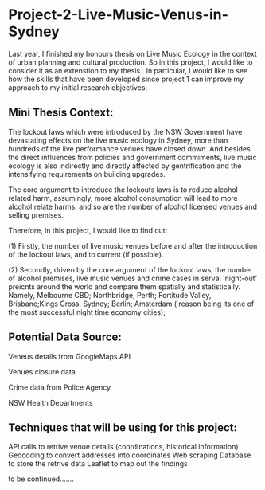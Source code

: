 # Project-2-Live-Music-Venus-in-Sydney
Last year, I finished my honours thesis on Live Music Ecology in the context of urban planning and cultural production. So in this project, I would like to consider it as an extenstion to my thesis . In particular, I would like to see how the skills that have been developed since project 1 can improve my approach to my initial research objectives.

## Mini Thesis Context:
The lockout laws which were introduced by the NSW Government have devastating effects on the live music ecology in Sydney, more than hundreds of the live performance venues have closed down. And besides the direct influences from policies and government commiments, live music ecology is also indirectly and directly affected by gentrification and the intensifying requirements on building upgrades.

The core argument to introduce the lockouts laws is to reduce alcohol related harm, assumingly, more alcohol consumption will lead to more alcohol relate harms, and so are the number of alcohol licensed venues and selling premises.

Therefore, in this project, I would like to find out:
  
  (1) Firstly, the number of live music venues before and after the introduction of the lockout laws, and to current (if possible).
  
  (2) Secondly, driven by the core argument of the lockout laws, the number of alcohol premises, live music venues and crime cases in serval 'night-out' preicnts around the world and compare them spatially and statistically. Namely, Melbourne CBD; Northbridge, Perth; Fortitude Valley, Brisbane;Kings Cross, Sydney; Berlin; Amsterdam ( reason being its one of the most successful night time economy cities);

## Potential Data Source:
Veneus details from GoogleMaps API

Venues closure data

Crime data from Police Agency

NSW Health Departments

## Techniques that will be using for this project:
API calls to retrive venue details (coordinations, historical information)
Geocoding to convert addresses into coordinates
Web scraping
Database to store the retrive data
Leaflet to map out the findings

to be continued.......



